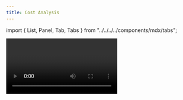 ```yaml
---
title: Cost Analysis
---
```


import { List, Panel, Tab, Tabs } from "../../../../components/mdx/tabs";

<Video videoId="R6Rq4kU_GfM" />

Cost analysis is a useful tool to make your API more secure. With Hot Chocolate, static cost analysis is built in, and is based on the draft [IBM Cost Analysis specification](https://ibm.github.io/graphql-specs/cost-spec.html).

# Directives

## Cost directive

The purpose of the `@cost` directive is to define a weight for GraphQL types, fields, and arguments. Static analysis can use these weights when calculating the overall cost of a query or response.

The `weight` argument defines what value to add to the overall cost for every
appearance, or possible appearance, of a type, field, argument, etc.

The `@cost` directive can be applied to argument definitions, enums, field definitions, input field definitions, object types, and scalars.

## List Size directive

The purpose of the `@listSize` directive is to either inform the static analysis about the size of returned lists (if that information is statically available), or to point the analysis to where to find that information.

- The `assumedSize` argument can be used to statically define the maximum length of a list returned by a field.
- The `slicingArguments` argument can be used to define which of the field's arguments with numeric type are slicing arguments, so that their value determines the size of the list returned by that field. It may specify a list of multiple slicing arguments.
- The `sizedFields` argument can be used to define that the value of the `assumedSize` argument or of a slicing argument does not affect the size of a list returned by a field itself, but that of a list returned by one of its sub-fields.
- The `requireOneSlicingArgument` argument can be used to inform the static analysis that it should expect that exactly one of the defined slicing arguments is present in a query. If that is not the case (i.e., if none or multiple slicing arguments are present), the static analysis will throw an error.

The `@listSize` directive can only be applied to field definitions.

# Defaults

By default, Hot Chocolate will apply a cost weight of `10` to async resolvers, `1` to composite types, and `0` to scalar fields.

Filtering and sorting field arguments and operations also have default cost weights, as shown in their respective [Options](#options) section below.

Finally, resolvers using pagination will have list size settings applied automatically:

<Tabs defaultValue={"connection"}>
  <List>
    <Tab value="connection">Connection</Tab>
    <Tab value="offset">Offset</Tab>
  </List>

  <Panel value="connection">

  ```graphql
  books(first: Int, after: String, last: Int, before: String): BooksConnection
    @listSize(
      assumedSize: 50
      slicingArguments: ["first", "last"]
      sizedFields: ["edges", "nodes"]
    )
    @cost(weight: "10")
  ```

  </Panel>
  <Panel value="offset">

  ```graphql
  books(skip: Int, take: Int): BooksCollectionSegment
    @listSize(
      assumedSize: 50
      slicingArguments: ["take"]
      sizedFields: ["items"]
    )
    @cost(weight: "10")
  ```

  </Panel>
</Tabs>

# Applying a cost weight

<ExampleTabs>

<Implementation>

When using an implementation-first approach, apply the `Cost` attribute to the query resolver.

```csharp
[QueryType]
public static class Query
{
    [Cost(100)]
    public static Book GetBook() => new("C# in depth.", new Author("Jon Skeet"));
}
```

</Implementation>

<Code>

When using a code-first implementation, invoke the `Cost` method on the `IObjectFieldDescriptor`.

```csharp
public sealed class QueryType : ObjectType
{
    protected override void Configure(IObjectTypeDescriptor descriptor)
    {
        descriptor.Name(OperationTypeNames.Query);

        descriptor
            .Field("book")
            .Resolve(_ => new Book("C# in depth.", new Author("Jon Skeet")))
            .Cost(100);
    }
}
```

</Code>

<Schema>

When using a schema-first implementation, apply the `@cost` directive to the field.

```csharp
builder.Services
    .AddGraphQLServer()
    .AddDocumentFromString(
        """
        type Query {
            book: Book @cost(weight: "100")
        }

        type Book {
            title: String!
            author: Author!
        }

        type Author {
            name: String!
        }
        """)
    .BindRuntimeType<Query>();

public sealed class Query
{
    public Book GetBook() => new("C# in depth.", new Author("Jon Skeet"));
}
```

</Schema>

</ExampleTabs>

# Applying list size settings

<ExampleTabs>

<Implementation>

When using an implementation-first approach, apply the `ListSize` attribute to a query resolver returning a list of items.

```csharp
[QueryType]
public static class Query
{
    [ListSize(
        AssumedSize = 100,
        SlicingArguments = ["first", "last"],
        SizedFields = ["edges", "nodes"],
        RequireOneSlicingArgument = false)]
    public static IEnumerable<Book> GetBooks()
        => [new("C# in depth.", new Author("Jon Skeet"))];
}
```

</Implementation>

<Code>

When using a code-first implementation, invoke the `ListSize` method on the `IObjectFieldDescriptor`.

```csharp
public sealed class QueryType : ObjectType
{
    protected override void Configure(IObjectTypeDescriptor descriptor)
    {
        descriptor.Name(OperationTypeNames.Query);

        descriptor
            .Field("books")
            .Resolve<IEnumerable<Book>>(
                _ => [new Book("C# in depth.", new Author("Jon Skeet"))])
            .ListSize(
                assumedSize: 100,
                slicingArguments: ["first", "last"],
                sizedFields: ["edges", "nodes"],
                requireOneSlicingArgument: false);
    }
}
```

</Code>

<Schema>

When using a schema-first implementation, apply the `@listSize` directive to a field returning a list of items.

```csharp
builder.Services
    .AddGraphQLServer()
    .AddDocumentFromString(
        """
        type Query {
            books: [Book!]!
                @listSize(
                    assumedSize: 100,
                    slicingArguments: ["first", "last"],
                    sizedFields: ["edges", "nodes"],
                    requireOneSlicingArgument: false
                )
        }

        type Book {
            title: String!
            author: Author!
        }

        type Author {
            name: String!
        }
        """)
    .BindRuntimeType<Query>();

public sealed class Query
{
    public IEnumerable<Book> GetBooks()
        => [new("C# in depth.", new Author("Jon Skeet"))];
}
```

</Schema>

</ExampleTabs>

# Cost metrics

Cost metrics include two properties, `FieldCost` and `TypeCost`:

- `FieldCost` represents the execution impact on the server.
- `TypeCost` represents the data impact on the server (instantiated objects).

## Accessing cost metrics

To access the cost metrics via the `IResolverContext` or `IMiddlewareContext`, use the context data key `WellKnownContextData.CostMetrics`:

<Tabs defaultValue={"resolver"}>
  <List>
    <Tab value="resolver">Resolver</Tab>
    <Tab value="middleware">Middleware</Tab>
  </List>

  <Panel value="resolver">

  ```csharp
  public static Book GetBook(IResolverContext resolverContext)
  {
      const string key = WellKnownContextData.CostMetrics;
      var costMetrics = (CostMetrics)resolverContext.ContextData[key]!;

      double fieldCost = costMetrics.FieldCost;
      double typeCost = costMetrics.TypeCost;

      // ...
  }
  ```

  </Panel>
  <Panel value="middleware">

  ```csharp
  public static class MyMiddlewareObjectFieldDescriptorExtension
  {
      public static IObjectFieldDescriptor UseMyMiddleware(
          this IObjectFieldDescriptor descriptor)
      {
          return descriptor
              .Use(next => async context =>
              {
                  const string key = WellKnownContextData.CostMetrics;
                  var costMetrics = (CostMetrics)context.ContextData[key]!;

                  double fieldCost = costMetrics.FieldCost;
                  double typeCost = costMetrics.TypeCost;

                  await next(context);
              });
      }
  }
  ```

  </Panel>
</Tabs>

## Reporting cost metrics

To output the cost metrics, set an HTTP header named `GraphQL-Cost` with one of the following values:

| Value      | Description                                                            |
|------------|------------------------------------------------------------------------|
| `report`   | The request is executed, and the costs are reported in the response.   |
| `validate` | The costs are reported in the response, without executing the request. |

> Note: When using `validate`, Nitro will currently _not_ display the response in the `Response` pane. Until this is fixed, you can inspect the response body in the request log.

![Reporting costs in Nitro](../../../../images/reporting-costs.webp)

# Cost calculation examples

## Field cost

<Tabs defaultValue={"object"}>
  <List>
    <Tab value="object">Object</Tab>
    <Tab value="connection">Connection</Tab>
  </List>

  <Panel value="object">

  ```graphql
  query {
    book {     # 10 (async resolver)
      title    # 0  (scalar)
      author { # 1  (composite type)
        name   # 0  (scalar)
      }
    }
  }

  # Field cost: 11
  ```

  </Panel>
  <Panel value="connection">

  ```graphql
  query {
    books(first: 50) { # 10 (async resolver)
      edges {          # 1  (composite type)
        node {         # 50 (1 [composite type] x 50 items)
          title        # 0  (scalar)
          author {     # 50 (1 [composite type] x 50 items)
            name       # 0  (scalar)
          }
        }
      }
    }
  }

  # Field cost: 111
  ```

  </Panel>
</Tabs>

## Type cost

<Tabs defaultValue={"object"}>
  <List>
    <Tab value="object">Object</Tab>
    <Tab value="connection">Connection</Tab>
  </List>

  <Panel value="object">

  ```graphql
  query {      # 1 Query
    book {     # 1 Book
      title
      author { # 1 Author
        name
      }
    }
  }

  # Type cost: 3
  ```

  </Panel>
  <Panel value="connection">

  ```graphql
  query {              # 1  Query
    books(first: 50) { # 50 BooksConnections
      edges {          # 1  BooksEdge
        node {         # 50 Books
          title
          author {     # 50 Authors
            name
          }
        }
      }
    }
  }

  # Type cost: 152
  ```

  </Panel>
</Tabs>

# Options

## Cost options

Options for cost analysis.

| Option              | Description                                                   | Default |
|---------------------|---------------------------------------------------------------|---------|
| MaxFieldCost        | Gets or sets the maximum allowed field cost.                  | 1_000   |
| MaxTypeCost         | Gets or sets the maximum allowed type cost.                   | 1_000   |
| EnforceCostLimits   | Defines if the analyzer shall enforce cost limits.            | true    |
| ApplyCostDefaults   | Defines if cost defaults shall be applied to the schema.      | true    |
| DefaultResolverCost | Gets or sets the default cost for an async resolver pipeline. | 10.0    |

Modifying cost options:

```csharp
builder.Services
    .AddGraphQLServer()
    .ModifyCostOptions(options =>
    {
        options.MaxFieldCost = 1_000;
        options.MaxTypeCost = 1_000;
        options.EnforceCostLimits = true;
        options.ApplyCostDefaults = true;
        options.DefaultResolverCost = 10.0;
    });
```

## Filtering cost options

Represents the cost options for filtering.

| Option                              | Description                                                                | Default |
|-------------------------------------|----------------------------------------------------------------------------|---------|
| DefaultFilterArgumentCost           | Gets or sets the default cost for a filter argument.                       | 10.0    |
| DefaultFilterOperationCost          | Gets or sets the default cost for a filter operation.                      | 10.0    |
| DefaultExpensiveFilterOperationCost | Gets or sets the default cost for an expensive filter argument.            | 20.0    |
| VariableMultiplier                  | Gets or sets a multiplier when a variable is used for the filter argument. | 5       |

Modifying filtering cost options:

```csharp
builder.Services
    .AddGraphQLServer()
    .ModifyCostOptions(options =>
    {
        options.Filtering.DefaultFilterArgumentCost = 10.0;
        options.Filtering.DefaultFilterOperationCost = 10.0;
        options.Filtering.DefaultExpensiveFilterOperationCost = 20.0;
        options.Filtering.VariableMultiplier = 5;
    });
```

## Sorting cost options

Represents the cost options for sorting.

| Option                   | Description                                                            | Default |
|--------------------------|------------------------------------------------------------------------|---------|
| DefaultSortArgumentCost  | Gets or sets the default cost for a sort argument.                     | 10.0    |
| DefaultSortOperationCost | Gets or sets the default cost for a sort operation.                    | 10.0    |
| VariableMultiplier       | Gets or sets multiplier when a variable is used for the sort argument. | 5       |

Modifying sorting cost options:

```csharp
builder.Services
    .AddGraphQLServer()
    .ModifyCostOptions(options =>
    {
        options.Sorting.DefaultSortArgumentCost = 10.0;
        options.Sorting.DefaultSortOperationCost = 10.0;
        options.Sorting.VariableMultiplier = 5;
    });
```

# Disabling cost limit enforcement

While we generally don't recommended disabling the enforcement of cost limits, you may wish to do so if you're using other methods to restrict operation complexity. If that's the case, simply set the `EnforceCostLimits` option to `false`:

```csharp
builder.Services
    .AddGraphQLServer()
    .ModifyCostOptions(o => o.EnforceCostLimits = false)
```
